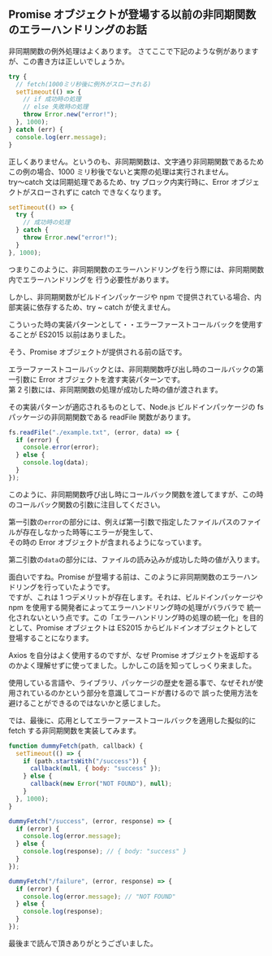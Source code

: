 ## Promise オブジェクトが登場する以前の非同期関数のエラーハンドリングのお話

非同期関数の例外処理はよくあります。
さてここで下記のような例がありますが、この書き方は正しいでしょうか。

```js
try {
  // fetch(1000ミリ秒後に例外がスローされる)
  setTimeout(() => {
    // if 成功時の処理
    // else 失敗時の処理
    throw Error.new("error!");
  }, 1000);
} catch (err) {
  console.log(err.message);
}
```

正しくありません。というのも、非同期関数は、文字通り非同期関数であるため  
この例の場合、1000 ミリ秒後でないと実際の処理は実行されません。  
try〜catch 文は同期処理であるため、try ブロック内実行時に、Error オブジェクトがスローされずに catch できなくなります。

```js
setTimeout(() => {
  try {
    // 成功時の処理
  } catch {
    throw Error.new("error!");
  }
}, 1000);
```

つまりこのように、非同期関数のエラーハンドリングを行う際には、非同期関数内でエラーハンドリングを
行う必要性があります。

しかし、非同期関数がビルドインパッケージや npm で提供されている場合、内部実装に依存するため、try ~ catch が使えません。

こういった時の実装パターンとして・・エラーファーストコールバックを使用することが ES2015 以前はありました。

そう、Promise オブジェクトが提供される前の話です。

エラーファーストコールバックとは、非同期関数呼び出し時のコールバックの第一引数に Error オブジェクトを渡す実装パターンです。  
第 2 引数には、非同期関数の処理が成功した時の値が渡されます。

その実装パターンが適応されるものとして、Node.js ビルドインパッケージの fs パッケージの非同期関数である readFile 関数があります。

```js
fs.readFile("./example.txt", (error, data) => {
  if (error) {
    console.error(error);
  } else {
    console.log(data);
  }
});
```

このように、非同期関数呼び出し時にコールバック関数を渡してますが、この時のコールバック関数の引数に注目してください。

第一引数の`error`の部分には、例えば第一引数で指定したファイルパスのファイルが存在しなかった時等にエラーが発生して、  
その時の Error オブジェクトが含まれるようになっています。

第二引数の`data`の部分には、ファイルの読み込みが成功した時の値が入ります。

面白いですね。Promise が登場する前は、このように非同期関数のエラーハンドリングを行っていたようです。  
ですが、これは 1 つデメリットが存在します。それは、ビルドインパッケージや npm を使用する開発者によってエラーハンドリング時の処理がバラバラで
統一化されないという点です。この「エラーハンドリング時の処理の統一化」を目的として、Promise オブジェクトは ES2015 からビルドインオブジェクトとして登場することになります。

Axios を自分はよく使用するのですが、なぜ Promise オブジェクトを返却するのかよく理解せずに使ってました。しかしこの話を知ってしっくり来ました。

使用している言語や、ライブラリ、パッケージの歴史を遡る事で、なぜそれが使用されているのかという部分を意識してコードが書けるので
誤った使用方法を避けることができるのではないかと感じました。

では、最後に、応用としてエラーファーストコールバックを適用した擬似的に fetch する非同期関数を実装してみます。

```js
function dummyFetch(path, callback) {
  setTimeout(() => {
    if (path.startsWith("/success")) {
      callback(null, { body: "success" });
    } else {
      callback(new Error("NOT FOUND"), null);
    }
  }, 1000);
}

dummyFetch("/success", (error, response) => {
  if (error) {
    console.log(error.message);
  } else {
    console.log(response); // { body: "success" }
  }
});

dummyFetch("/failure", (error, response) => {
  if (error) {
    console.log(error.message); // "NOT FOUND"
  } else {
    console.log(response);
  }
});
```

最後まで読んで頂きありがとうございました。
